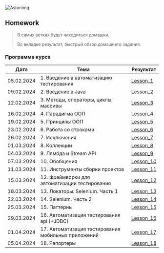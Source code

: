 <img src="https://storage.yandexcloud.net/dev.astonsite.s3backet/aston-redisign/common/logo/AstonLogo_dark.svg" title="AstonImg"/>
&nbsp;

## Homework

> В самих ветках будут находиться домашки.
>
> Во вкладке результат, быстрый обзор домашнего задания.

### Программа курса

| Дата       | Тема                                                | Результат                                                                        |
|------------|-----------------------------------------------------|----------------------------------------------------------------------------------|
| 05.02.2024 | 1. Введение в автоматизацию тестирования            | [Lesson_1](https://github.com/Samuseu/Astondevs_HW/tree/master/README.md#)       |
| 09.02.2024 | 2. Введение в Java                                  | [Lesson_2](https://github.com/Samuseu/Astondevs_HW/tree/Lesson_2/lesson_2.md#)   |
| 12.02.2024 | 3. Методы, операторы, циклы, массивы                | [Lesson_3](https://github.com/Samuseu/Astondevs_HW/tree/Lesson_3/lesson_3.md#)   |
| 16.02.2024 | 4. Парадигма ООП                                    | [Lesson_4](https://github.com/Samuseu/Astondevs_HW/tree/Lesson_4/lesson_4.md#)   |
| 19.02.2024 | 5. Принципы ООП                                     | [Lesson_5](https://github.com/Samuseu/Astondevs_HW/tree/Lesson_5/lesson_5.md#)   |
| 23.02.2024 | 6. Работа со строками                               | [Lesson_6](https://github.com/Samuseu/Astondevs_HW/tree/Lesson_6/lesson_6.md#)   |
| 26.02.2024 | 7. Исключения                                       | [Lesson_7](https://github.com/Samuseu/Astondevs_HW/tree/Lesson_7/lesson_7.md#)   |
| 01.03.2024 | 8. Коллекции                                        | [Lesson_8](https://github.com/Samuseu/Astondevs_HW/tree/Lesson_8/lesson_8.md#)   |
| 04.03.2024 | 9. Лямбда и Stream API                              | [Lesson_9](https://github.com/Samuseu/Astondevs_HW/tree/Lesson_9/lesson_9.md#)   |
| 07.03.2024 | 10. Обобщения                                       | [Lesson_10](https://github.com/Samuseu/Astondevs_HW/tree/Lesson_10/lesson_10.md#) |
| 11.03.2024 | 11. Инструменты сборки проектов                     | [Lesson_11](https://github.com/Samuseu/Astondevs_HW/tree/Lesson_11/lesson_11.md#) |
| 15.03.2024 | 12. Фреймворки для автоматизации тестирования       | [Lesson_12](https://github.com/Samuseu/Astondevs_HW/tree/Lesson_12/lesson_12.md#) |
| 18.03.2024 | 13. Локаторы. Selenium. Часть 1                     | [Lesson_13](https://github.com/Samuseu/Astondevs_HW/tree/Lesson_13/lesson_13.md#) |
| 22.03.2024 | 14. Selenium. Часть 2                               | [Lesson_14](https://github.com/Samuseu/Astondevs_HW/tree/Lesson_14/lesson_14.md#) |
| 25.03.2024 | 15. Паттерны                                        | [Lesson_15](https://github.com/Samuseu/Astondevs_HW/tree/Lesson_15/lesson_15.md#) |
| 29.03.2024 | 16. Автоматизация тестирования api (+JDBC)          | [Lesson_16](https://github.com/Samuseu/Astondevs_HW/tree/Lesson_16/lesson_16.md#) |
| 01.04.2024 | 17. Автоматизация тестирования мобильных приложений | [Lesson_17](https://github.com/Samuseu/Astondevs_HW/tree/Lesson_17/lesson_17.md#) |
| 05.04.2024 | 18. Репортеры                                       | [Lesson_18](https://github.com/Samuseu/Astondevs_HW/tree/Lesson_18/lesson_18.md#) |

